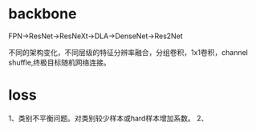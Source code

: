 # backbone
FPN->ResNet->ResNeXt->DLA->DenseNet->Res2Net

不同的架构变化，不同层级的特征分辨率融合，分组卷积，1x1卷积，channel shuffle,终极目标随机网络连接。




# loss
1、类别不平衡问题。对类别较少样本或hard样本增加系数。
2、